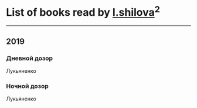 # List of books read by [l.shilova](http://vk.com/id10123344)<sup>2</sup>
---

## 2019

### Дневной дозор
Лукьяненко


### Ночной дозор
Лукьяненко



